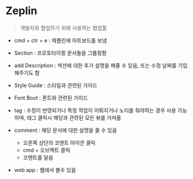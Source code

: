 # Zeplin

> 개발자와 협업하기 위해 사용하는 협업툴

- cmd + ctr + e : 제플린에 아트보드를 보냄

- Section : 프로토타이핑 문서들을 그룹핑함
- add Description : 섹션에 대한 추가 설명을 해줄 수 있음, 또는 수정 날짜를 기입해주기도 함
- Style Guide : 스타일과 관련된 가이드
- Font Boot :  폰트와 관련된 가이드
- tag : 수정이 반영되거나 특정 작업이 이뤄지거나 노티를 줘야하는 경우 사용 가능하며, 태그 클릭시 해당과 관련된 모든 뷰를 가져옮
- comment : 해당 문서에 대한 설명을 줄 수 있음
    - 오른쪽 상단의 코멘트 아이콘 클릭
    - cmd + 오브젝트 클릭 
    - 코멘트를 달음
    
- web app : 웹에서 볼수 있음